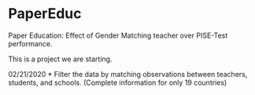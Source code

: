 # PaperEduc
Paper Education: Effect of Gender Matching teacher over PISE-Test performance.


This is a project we are starting. 

02/21/2020 * Filter the data by matching observations between teachers, students, and schools. (Complete information for only 19 countries)
